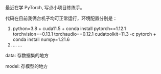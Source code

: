 最近在学 PyTorch, 写点小项目练练手。

代码在目前我俩台机子均可正常运行，环境配置分别是：

1. python=3.8 + cuda11.5 + conda install pytorch==1.12.1 torchvision==0.13.1 torchaudio==0.12.1 cudatoolkit=11.3 -c pytorch + conda install numpy=1.21.6
2. ... ...

data: 存数据集的地方

model: 存模型的地方